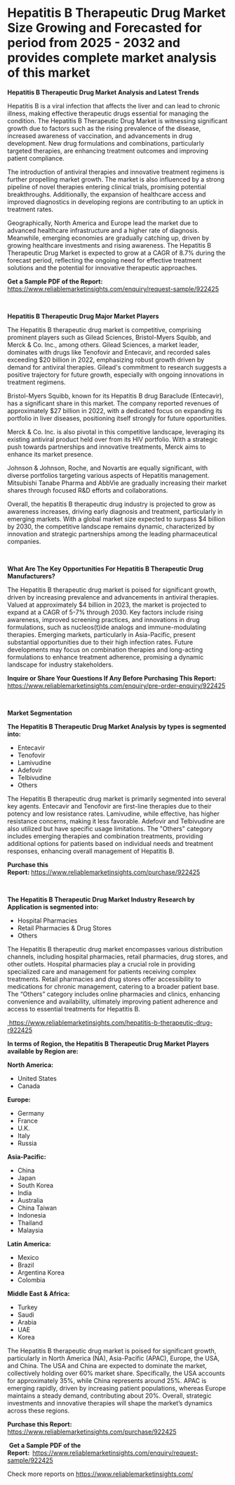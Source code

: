 <p><h1>Hepatitis B Therapeutic Drug Market Size Growing and Forecasted for period from 2025 - 2032 and provides complete market analysis of this market</h1></p><p><strong>Hepatitis B Therapeutic Drug Market Analysis and Latest Trends</strong></p>
<p><p>Hepatitis B is a viral infection that affects the liver and can lead to chronic illness, making effective therapeutic drugs essential for managing the condition. The Hepatitis B Therapeutic Drug Market is witnessing significant growth due to factors such as the rising prevalence of the disease, increased awareness of vaccination, and advancements in drug development. New drug formulations and combinations, particularly targeted therapies, are enhancing treatment outcomes and improving patient compliance. </p><p>The introduction of antiviral therapies and innovative treatment regimens is further propelling market growth. The market is also influenced by a strong pipeline of novel therapies entering clinical trials, promising potential breakthroughs. Additionally, the expansion of healthcare access and improved diagnostics in developing regions are contributing to an uptick in treatment rates.</p><p>Geographically, North America and Europe lead the market due to advanced healthcare infrastructure and a higher rate of diagnosis. Meanwhile, emerging economies are gradually catching up, driven by growing healthcare investments and rising awareness. The Hepatitis B Therapeutic Drug Market is expected to grow at a CAGR of 8.7% during the forecast period, reflecting the ongoing need for effective treatment solutions and the potential for innovative therapeutic approaches.</p></p>
<p><strong>Get a Sample PDF of the Report:&nbsp;</strong> <a href="https://www.reliablemarketinsights.com/enquiry/request-sample/922425?utm_campaign=3164&utm_medium=2&utm_source=Github&utm_content=ia&utm_term=07032025&utm_id=hepatitis-b-therapeutic-drug">https://www.reliablemarketinsights.com/enquiry/request-sample/922425</a></p>
<p>&nbsp;</p>
<p><strong>Hepatitis B Therapeutic Drug Major Market Players</strong></p>
<p><p>The Hepatitis B therapeutic drug market is competitive, comprising prominent players such as Gilead Sciences, Bristol-Myers Squibb, and Merck & Co. Inc., among others. Gilead Sciences, a market leader, dominates with drugs like Tenofovir and Entecavir, and recorded sales exceeding $20 billion in 2022, emphasizing robust growth driven by demand for antiviral therapies. Gilead's commitment to research suggests a positive trajectory for future growth, especially with ongoing innovations in treatment regimens.</p><p>Bristol-Myers Squibb, known for its Hepatitis B drug Baraclude (Entecavir), has a significant share in this market. The company reported revenues of approximately $27 billion in 2022, with a dedicated focus on expanding its portfolio in liver diseases, positioning itself strongly for future opportunities.</p><p>Merck & Co. Inc. is also pivotal in this competitive landscape, leveraging its existing antiviral product held over from its HIV portfolio. With a strategic push towards partnerships and innovative treatments, Merck aims to enhance its market presence. </p><p>Johnson & Johnson, Roche, and Novartis are equally significant, with diverse portfolios targeting various aspects of Hepatitis management. Mitsubishi Tanabe Pharma and AbbVie are gradually increasing their market shares through focused R&D efforts and collaborations.</p><p>Overall, the hepatitis B therapeutic drug industry is projected to grow as awareness increases, driving early diagnosis and treatment, particularly in emerging markets. With a global market size expected to surpass $4 billion by 2030, the competitive landscape remains dynamic, characterized by innovation and strategic partnerships among the leading pharmaceutical companies.</p></p>
<p>&nbsp;</p>
<p><strong>What Are The Key Opportunities For Hepatitis B Therapeutic Drug Manufacturers?</strong></p>
<p><p>The Hepatitis B therapeutic drug market is poised for significant growth, driven by increasing prevalence and advancements in antiviral therapies. Valued at approximately $4 billion in 2023, the market is projected to expand at a CAGR of 5-7% through 2030. Key factors include rising awareness, improved screening practices, and innovations in drug formulations, such as nucleos(t)ide analogs and immune-modulating therapies. Emerging markets, particularly in Asia-Pacific, present substantial opportunities due to their high infection rates. Future developments may focus on combination therapies and long-acting formulations to enhance treatment adherence, promising a dynamic landscape for industry stakeholders.</p></p>
<p><strong>Inquire or Share Your Questions If Any Before Purchasing This Report:</strong> <a href="https://www.reliablemarketinsights.com/enquiry/pre-order-enquiry/922425?utm_campaign=3164&utm_medium=2&utm_source=Github&utm_content=ia&utm_term=07032025&utm_id=hepatitis-b-therapeutic-drug">https://www.reliablemarketinsights.com/enquiry/pre-order-enquiry/922425</a></p>
<p>&nbsp;</p>
<p><strong>Market Segmentation</strong></p>
<p><strong>The Hepatitis B Therapeutic Drug Market Analysis by types is segmented into:</strong></p>
<p><ul><li>Entecavir</li><li>Tenofovir</li><li>Lamivudine</li><li>Adefovir</li><li>Telbivudine</li><li>Others</li></ul></p>
<p><p>The Hepatitis B therapeutic drug market is primarily segmented into several key agents. Entecavir and Tenofovir are first-line therapies due to their potency and low resistance rates. Lamivudine, while effective, has higher resistance concerns, making it less favorable. Adefovir and Telbivudine are also utilized but have specific usage limitations. The "Others" category includes emerging therapies and combination treatments, providing additional options for patients based on individual needs and treatment responses, enhancing overall management of Hepatitis B.</p></p>
<p><strong>Purchase this Report:&nbsp;</strong><a href="https://www.reliablemarketinsights.com/purchase/922425?utm_campaign=3164&utm_medium=2&utm_source=Github&utm_content=ia&utm_term=07032025&utm_id=hepatitis-b-therapeutic-drug">https://www.reliablemarketinsights.com/purchase/922425</a></p>
<p>&nbsp;</p>
<p><strong>The Hepatitis B Therapeutic Drug Market Industry Research by Application is segmented into:</strong></p>
<p><ul><li>Hospital Pharmacies</li><li>Retail Pharmacies & Drug Stores</li><li>Others</li></ul></p>
<p><p>The Hepatitis B therapeutic drug market encompasses various distribution channels, including hospital pharmacies, retail pharmacies, drug stores, and other outlets. Hospital pharmacies play a crucial role in providing specialized care and management for patients receiving complex treatments. Retail pharmacies and drug stores offer accessibility to medications for chronic management, catering to a broader patient base. The “Others” category includes online pharmacies and clinics, enhancing convenience and availability, ultimately improving patient adherence and access to essential treatments for Hepatitis B.</p></p>
<p><a href="https://www.reliablemarketinsights.com/hepatitis-b-therapeutic-drug-r922425?utm_campaign=3164&utm_medium=2&utm_source=Github&utm_content=ia&utm_term=07032025&utm_id=hepatitis-b-therapeutic-drug">&nbsp;https://www.reliablemarketinsights.com/hepatitis-b-therapeutic-drug-r922425</a></p>
<p><strong>In terms of Region, the Hepatitis B Therapeutic Drug Market Players available by Region are:</strong></p>
<p>
    <p> <strong> North America: </strong>
        <ul>
            <li>United States</li>
            <li>Canada</li>
        </ul>
        </p> 
    <p> <strong> Europe: </strong>
        <ul>
            <li>Germany</li>
            <li>France</li>
            <li>U.K.</li>
            <li>Italy</li>
            <li>Russia</li>
        </ul>
        </p> 
    <p> <strong> Asia-Pacific: </strong>
        <ul>
            <li>China</li>
            <li>Japan</li>
            <li>South Korea</li>
            <li>India</li>
            <li>Australia</li>
            <li>China Taiwan</li>
            <li>Indonesia</li>
            <li>Thailand</li>
            <li>Malaysia</li>
        </ul>
        </p> 
    <p> <strong> Latin America: </strong>
        <ul>
            <li>Mexico</li>
            <li>Brazil</li>
            <li>Argentina Korea</li>
            <li>Colombia</li>
        </ul>
        </p> 
    <p> <strong> Middle East & Africa: </strong>
        <ul>
            <li>Turkey</li>
            <li>Saudi</li>
            <li>Arabia</li>
            <li>UAE</li>
            <li>Korea</li>
        </ul>
    </p>
    </p>
<p><p>The Hepatitis B therapeutic drug market is poised for significant growth, particularly in North America (NA), Asia-Pacific (APAC), Europe, the USA, and China. The USA and China are expected to dominate the market, collectively holding over 60% market share. Specifically, the USA accounts for approximately 35%, while China represents around 25%. APAC is emerging rapidly, driven by increasing patient populations, whereas Europe maintains a steady demand, contributing about 20%. Overall, strategic investments and innovative therapies will shape the market’s dynamics across these regions.</p></p>
<p><strong>Purchase this Report: </strong><a href="https://www.reliablemarketinsights.com/purchase/922425?utm_campaign=3164&utm_medium=2&utm_source=Github&utm_content=ia&utm_term=07032025&utm_id=hepatitis-b-therapeutic-drug">https://www.reliablemarketinsights.com/purchase/922425</a></p>
<p>&nbsp;<strong>Get a Sample PDF of the Report:&nbsp;&nbsp;</strong><a href="https://www.reliablemarketinsights.com/enquiry/request-sample/922425?utm_campaign=3164&utm_medium=2&utm_source=Github&utm_content=ia&utm_term=07032025&utm_id=hepatitis-b-therapeutic-drug">https://www.reliablemarketinsights.com/enquiry/request-sample/922425</a></p>
<p><strong></strong></p>
<p>Check more reports on <a href="https://www.reliablemarketinsights.com/?utm_campaign=3164&utm_medium=2&utm_source=Github&utm_content=ia&utm_term=07032025&utm_id=hepatitis-b-therapeutic-drug">https://www.reliablemarketinsights.com/</a></p>